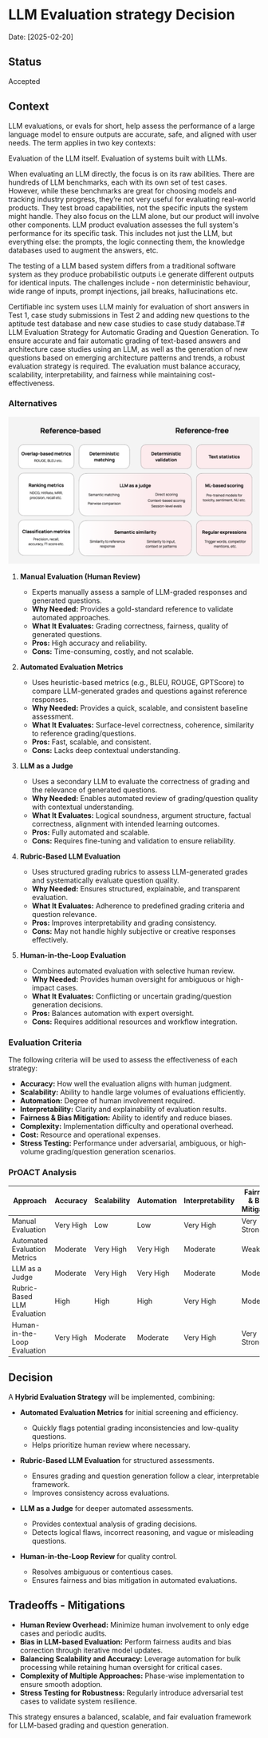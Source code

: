 # LLM Evaluation strategy Decision

Date: [2025-02-20]

## Status

Accepted

## Context

‍LLM evaluations, or evals for short, help assess the performance of a large language model to ensure outputs are accurate, safe, and aligned with user needs. The term applies in two key contexts:

Evaluation of the LLM itself.
Evaluation of systems built with LLMs.

When evaluating an LLM directly, the focus is on its raw abilities. There are hundreds of LLM benchmarks, each with its own set of test cases. However, while these benchmarks are great for choosing models and tracking industry progress, they’re not very useful for evaluating real-world products. They test broad capabilities, not the specific inputs the system might handle. They also focus on the LLM alone, but our product will involve other components. LLM product evaluation assesses the full system's performance for its specific task.
This includes not just the LLM, but everything else: the prompts, the logic connecting them, the knowledge databases used to augment the answers, etc.

The testing of a LLM based system differs from a traditional software system as they produce probabilistic outputs i.e generate different outputs for identical inputs. The challenges include - non deterministic behaviour, wide range of inputs, prompt injections, jail breaks, hallucinations etc.

Certifiable inc system uses LLM mainly for evaluation of short answers in Test 1, case study submissions in Test 2 and adding new questions to the aptitude test database and new case studies to case study database.T# LLM Evaluation Strategy for Automatic Grading and Question Generation. To ensure accurate and fair automatic grading of text-based answers and architecture case studies using an LLM, as well as the generation of new questions based on emerging architecture patterns and trends, a robust evaluation strategy is required. The evaluation must balance accuracy, scalability, interpretability, and fairness while maintaining cost-effectiveness.

### Alternatives

![LLM evals techniques](/assets/LLM-evals-techniques.png "LLM evals techniques")

1. **Manual Evaluation (Human Review)**  
   - Experts manually assess a sample of LLM-graded responses and generated questions.  
   - **Why Needed:** Provides a gold-standard reference to validate automated approaches.  
   - **What It Evaluates:** Grading correctness, fairness, quality of generated questions.  
   - **Pros:** High accuracy and reliability.  
   - **Cons:** Time-consuming, costly, and not scalable.  

2. **Automated Evaluation Metrics**  
   - Uses heuristic-based metrics (e.g., BLEU, ROUGE, GPTScore) to compare LLM-generated grades and questions against reference responses.  
   - **Why Needed:** Provides a quick, scalable, and consistent baseline assessment.  
   - **What It Evaluates:** Surface-level correctness, coherence, similarity to reference grading/questions.  
   - **Pros:** Fast, scalable, and consistent.  
   - **Cons:** Lacks deep contextual understanding.  

3. **LLM as a Judge**  
   - Uses a secondary LLM to evaluate the correctness of grading and the relevance of generated questions.  
   - **Why Needed:** Enables automated review of grading/question quality with contextual understanding.  
   - **What It Evaluates:** Logical soundness, argument structure, factual correctness, alignment with intended learning outcomes.  
   - **Pros:** Fully automated and scalable.  
   - **Cons:** Requires fine-tuning and validation to ensure reliability.  

4. **Rubric-Based LLM Evaluation**  
   - Uses structured grading rubrics to assess LLM-generated grades and systematically evaluate question quality.  
   - **Why Needed:** Ensures structured, explainable, and transparent evaluation.  
   - **What It Evaluates:** Adherence to predefined grading criteria and question relevance.  
   - **Pros:** Improves interpretability and grading consistency.  
   - **Cons:** May not handle highly subjective or creative responses effectively.  

5. **Human-in-the-Loop Evaluation**  
   - Combines automated evaluation with selective human review.  
   - **Why Needed:** Provides human oversight for ambiguous or high-impact cases.  
   - **What It Evaluates:** Conflicting or uncertain grading/question generation decisions.  
   - **Pros:** Balances automation with expert oversight.  
   - **Cons:** Requires additional resources and workflow integration.  

### Evaluation Criteria
The following criteria will be used to assess the effectiveness of each strategy:
- **Accuracy:** How well the evaluation aligns with human judgment.
- **Scalability:** Ability to handle large volumes of evaluations efficiently.
- **Automation:** Degree of human involvement required.
- **Interpretability:** Clarity and explainability of evaluation results.
- **Fairness & Bias Mitigation:** Ability to identify and reduce biases.
- **Complexity:** Implementation difficulty and operational overhead.
- **Cost:** Resource and operational expenses.
- **Stress Testing:** Performance under adversarial, ambiguous, or high-volume grading/question generation scenarios.

### PrOACT Analysis

| Approach                     | Accuracy       | Scalability    | Automation    | Interpretability | Fairness & Bias Mitigation | Complexity   | Cost      | Stress Testing |
|------------------------------|---------------|---------------|--------------|------------------|----------------------------|--------------|----------|---------------|
| Manual Evaluation            | Very High     | Low           | Low          | Very High        | Very Strong                | Moderate     | High     | Very Strong   |
| Automated Evaluation Metrics | Moderate      | Very High     | Very High    | Moderate         | Weak                        | Low          | Low      | Weak          |
| LLM as a Judge               | Moderate      | Very High     | Very High    | Moderate         | Moderate                    | Moderate     | Medium   | Moderate      |
| Rubric-Based LLM Evaluation  | High          | High          | High         | Very High        | Moderate                    | Moderate     | Medium   | High          |
| Human-in-the-Loop Evaluation | Very High     | Moderate      | Moderate     | Very High        | Very Strong                | Moderate     | Medium   | Very Strong   |

## Decision
A **Hybrid Evaluation Strategy** will be implemented, combining:

- **Automated Evaluation Metrics** for initial screening and efficiency.  
  - Quickly flags potential grading inconsistencies and low-quality questions.
  - Helps prioritize human review where necessary.

- **Rubric-Based LLM Evaluation** for structured assessments.  
  - Ensures grading and question generation follow a clear, interpretable framework.
  - Improves consistency across evaluations.

- **LLM as a Judge** for deeper automated assessments.  
  - Provides contextual analysis of grading decisions.  
  - Detects logical flaws, incorrect reasoning, and vague or misleading questions.  

- **Human-in-the-Loop Review** for quality control.  
  - Resolves ambiguous or contentious cases.  
  - Ensures fairness and bias mitigation in automated evaluations.  

## Tradeoffs - Mitigations
- **Human Review Overhead:** Minimize human involvement to only edge cases and periodic audits.  
- **Bias in LLM-based Evaluation:** Perform fairness audits and bias correction through iterative model updates.  
- **Balancing Scalability and Accuracy:** Leverage automation for bulk processing while retaining human oversight for critical cases.  
- **Complexity of Multiple Approaches:** Phase-wise implementation to ensure smooth adoption.  
- **Stress Testing for Robustness:** Regularly introduce adversarial test cases to validate system resilience.  

This strategy ensures a balanced, scalable, and fair evaluation framework for LLM-based grading and question generation.


